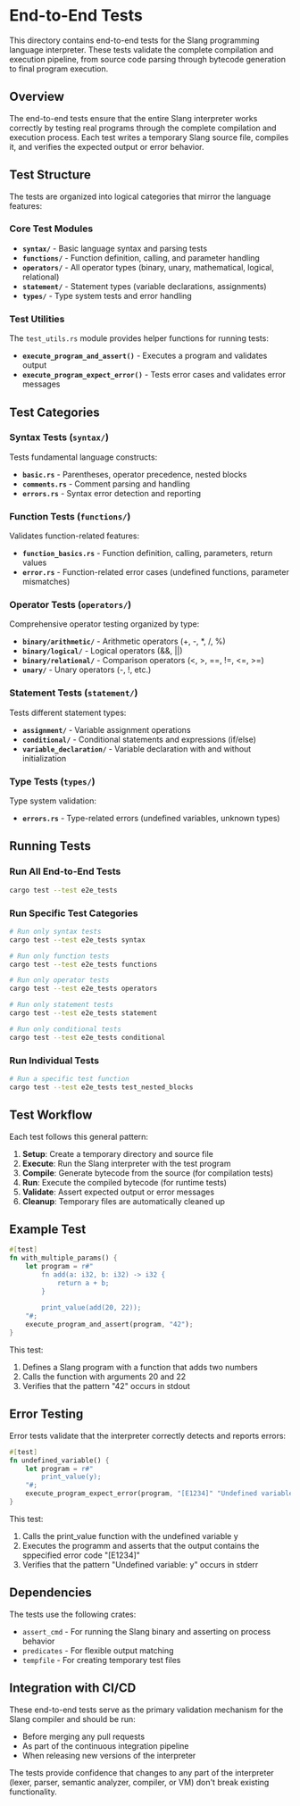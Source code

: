 # End-to-End Tests

This directory contains end-to-end tests for the Slang programming language interpreter. These tests validate the complete compilation and execution pipeline, from source code parsing through bytecode generation to final program execution.

## Overview

The end-to-end tests ensure that the entire Slang interpreter works correctly by testing real programs through the complete compilation and execution process. Each test writes a temporary Slang source file, compiles it, and verifies the expected output or error behavior.

## Test Structure

The tests are organized into logical categories that mirror the language features:

### Core Test Modules

- **`syntax/`** - Basic language syntax and parsing tests
- **`functions/`** - Function definition, calling, and parameter handling
- **`operators/`** - All operator types (binary, unary, mathematical, logical, relational)
- **`statement/`** - Statement types (variable declarations, assignments)
- **`types/`** - Type system tests and error handling

### Test Utilities

The `test_utils.rs` module provides helper functions for running tests:

- **`execute_program_and_assert()`** - Executes a program and validates output
- **`execute_program_expect_error()`** - Tests error cases and validates error messages

## Test Categories

### Syntax Tests (`syntax/`)

Tests fundamental language constructs:

- **`basic.rs`** - Parentheses, operator precedence, nested blocks
- **`comments.rs`** - Comment parsing and handling
- **`errors.rs`** - Syntax error detection and reporting

### Function Tests (`functions/`)

Validates function-related features:

- **`function_basics.rs`** - Function definition, calling, parameters, return values
- **`error.rs`** - Function-related error cases (undefined functions, parameter mismatches)

### Operator Tests (`operators/`)

Comprehensive operator testing organized by type:

- **`binary/arithmetic/`** - Arithmetic operators (+, -, *, /, %)
- **`binary/logical/`** - Logical operators (&&, ||)
- **`binary/relational/`** - Comparison operators (<, >, ==, !=, <=, >=)
- **`unary/`** - Unary operators (-, !, etc.)

### Statement Tests (`statement/`)

Tests different statement types:

- **`assignment/`** - Variable assignment operations
- **`conditional/`** - Conditional statements and expressions (if/else)
- **`variable_declaration/`** - Variable declaration with and without initialization

### Type Tests (`types/`)

Type system validation:

- **`errors.rs`** - Type-related errors (undefined variables, unknown types)

## Running Tests

### Run All End-to-End Tests

```bash
cargo test --test e2e_tests
```

### Run Specific Test Categories

```bash
# Run only syntax tests
cargo test --test e2e_tests syntax

# Run only function tests
cargo test --test e2e_tests functions

# Run only operator tests
cargo test --test e2e_tests operators

# Run only statement tests
cargo test --test e2e_tests statement

# Run only conditional tests
cargo test --test e2e_tests conditional
```

### Run Individual Tests

```bash
# Run a specific test function
cargo test --test e2e_tests test_nested_blocks
```

## Test Workflow

Each test follows this general pattern:

1. **Setup**: Create a temporary directory and source file
2. **Execute**: Run the Slang interpreter with the test program
3. **Compile**: Generate bytecode from the source (for compilation tests)
4. **Run**: Execute the compiled bytecode (for runtime tests)
5. **Validate**: Assert expected output or error messages
6. **Cleanup**: Temporary files are automatically cleaned up

## Example Test

```rust
#[test]
fn with_multiple_params() {
    let program = r#"
        fn add(a: i32, b: i32) -> i32 {
            return a + b;
        }
        
        print_value(add(20, 22));
    "#;
    execute_program_and_assert(program, "42");
}
```

This test:

1. Defines a Slang program with a function that adds two numbers
2. Calls the function with arguments 20 and 22
3. Verifies that the pattern "42" occurs in stdout

## Error Testing

Error tests validate that the interpreter correctly detects and reports errors:

```rust
#[test]
fn undefined_variable() {
    let program = r#"
        print_value(y); 
    "#;
    execute_program_expect_error(program, "[E1234]" "Undefined variable: y");
}
```

This test:

1. Calls the print_value function with the undefined variable y
2. Executes the programm and asserts that the output contains the sppecified error code "[E1234]"
3. Verifies that the pattern "Undefined variable: y" occurs in stderr

## Dependencies

The tests use the following crates:

- `assert_cmd` - For running the Slang binary and asserting on process behavior
- `predicates` - For flexible output matching
- `tempfile` - For creating temporary test files

## Integration with CI/CD

These end-to-end tests serve as the primary validation mechanism for the Slang compiler and should be run:

- Before merging any pull requests
- As part of the continuous integration pipeline
- When releasing new versions of the interpreter

The tests provide confidence that changes to any part of the interpreter (lexer, parser, semantic analyzer, compiler, or VM) don't break existing functionality.
